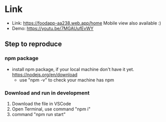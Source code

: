 # Link 
* Link: https://foodapp-aa238.web.app/home Mobile view also available :) 
* Demo: https://youtu.be/7MGAUufEvWY
## Step to reproduce
### npm package
- install npm package, if your local machine don't have it yet. https://nodejs.org/en/download
  - use "npm -v" to check your machine has npm
### Download and run in development
1. Download the file in VSCode
2. Open Terminal, use command "npm i"
3. command "npm run start"

